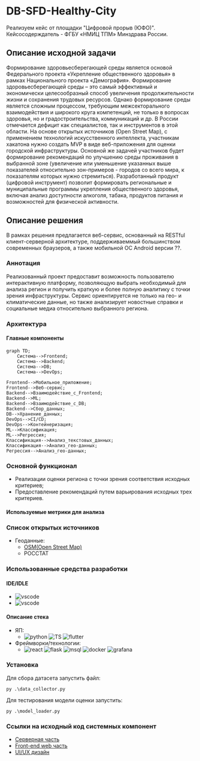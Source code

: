 # DB-SFD-Healthy-City
Реализуем кейс от площадки "Цифровой прорыв (ЮФО)".
Кейсосодерждатель - ФГБУ «НМИЦ ТПМ» Минздрава России.

## Описание исходной задачи
Формирование здоровьесберегающей среды является основой Федерального проекта «Укрепление общественного здоровья» в рамках Национального проекта «Демография». Формирование здоровьесберегающей среды – это самый эффективный и экономически целесообразный способ увеличения продолжительности жизни и сохранения трудовых ресурсов. Однако формирование среды является сложным процессом, требующим межсекторального взаимодействия и широкого круга компетенций, не только в вопросах здоровья, но и градостроительства, коммуникаций и др. В России отмечается дефицит как специалистов, так и инструментов в этой области. 
На основе открытых источников (Open Street Map), с применением технологий искусственного интеллекта, участникам хакатона нужно создать MVP в виде веб-приложения для оценки городской инфраструктуры. 
Основной же задачей участников будет формирование рекомендаций по улучшению среды проживания в выбранной зоне (увеличение или уменьшение указанных выше показателей относительно зон-примеров - городов со всего мира, к показателям которых нужно стремиться).  Разработанный продукт (цифровой инструмент) позволит формировать региональные и муниципальные программы укрепления общественного здоровья, включая анализ доступности алкоголя, табака, продуктов питания и возможностей для физической активности.

## Описание решения
В рамках решения предлагается веб-сервис, основанный на RESTful клиент-серверной архитектуре, поддерживаеммый большинством современных браузеров, а также мобильной ОС Android версии ??.
### Аннотация
Реализованный проект предоставит возможность пользователю интерактивную платформу, позволяющую выбрать необходимый для анализа регион и получить краткую и более полную аналитику с точки зрения инфраструктуры. Сервис ориентируется не только на гео- и климатические данные, но также анализирует новостные справки и социальные медиа относительно выбранного региона.
### Архитектура
#### Главные компоненты
```mermaid
graph TD;
    Система-->Frontend;
    Система-->Backend;
    Система-->DB;
    Система-->DevOps;

Frontend-->Мобильное_приложение;
Frontend-->Веб-сервис;
Backend-->Взаимодействие_с_Frontend;
Backend-->ML;
Backend-->Взаимодействие_с_DB;
Backend-->Сбор_данных;
DB-->Хранение_данных;
DevOps-->CI/CD;
DevOps-->Контейнеризация;
ML-->Классификация;
ML-->Регрессия;
Классификация-->Анализ_текстовых_данных;
Классификация-->Анализ_гео-данных;
Регрессия-->Анализ_гео-данных;

```
### Основной функционал
 - Реализации оценки региона с точки зрения соответствия исходных критериев;
 - Предоставление рекомендаций путем варьирования исходных трех критериев.
#### Используемые метрики для анализа
### Список открытых источников
- Геоданные:
  - [OSM(Open Street Map)](https://www.openstreetmap.org/#map=3/69.62/-74.90)
  - РОССТАТ
### Использованные средства разработки
#### IDE/IDLE
- ![vscode](https://img.shields.io/badge/VSCode-0078D4?style=for-the-badge&logo=visual%20studio%20code&logoColor=white)
- ![vscode](https://img.shields.io/badge/Android_Studio-3DDC84?style=for-the-badge&logo=android-studio&logoColor=white)
#### Описание стека
- ЯП:
  - ![python](https://img.shields.io/badge/Python-FFD43B?style=for-the-badge&logo=python&logoColor=blue)
![TS](https://img.shields.io/badge/TypeScript-007ACC?style=for-the-badge&logo=typescript&logoColor=white)
![flutter](https://img.shields.io/badge/Kotlin-0095D5?&style=for-the-badge&logo=kotlin&logoColor=white)
- Фреймворки/технологии:
  - ![react](https://img.shields.io/badge/React-20232A?style=for-the-badge&logo=react&logoColor=61DAFB)
![flask](https://img.shields.io/badge/Flask-000000?style=for-the-badge&logo=flask&logoColor=white)
![msql](https://img.shields.io/badge/MySQL-005C84?style=for-the-badge&logo=mysql&logoColor=white)
![docker](https://img.shields.io/badge/Docker-2CA5E0?style=for-the-badge&logo=docker&logoColor=white)
![grafana](https://img.shields.io/badge/Grafana-F2F4F9?style=for-the-badge&logo=grafana&logoColor=orange&labelColor=F2F4F9)
### Установка
Для сбора датасета запустить файл:
```
py .\data_collector.py  
```
Для тестирования модели оценки запустить:
```
py .\model_loader.py
```
### Ссылки на исходный код системных компонент
- [Серверная часть](https://github.com/iamelnik29/Healthy-City-Back/tree/main)
- [Front-end web часть](https://github.com/Kaballiero/digital2023)
- [UI/UX дизайн](https://www.figma.com/file/T0441FbXWMXjQ24HL5ZhTt/MLS(DBSFD)?type=design&node-id=0%3A1&mode=design&t=Ixji2eeGdy7GpLNj-1)
